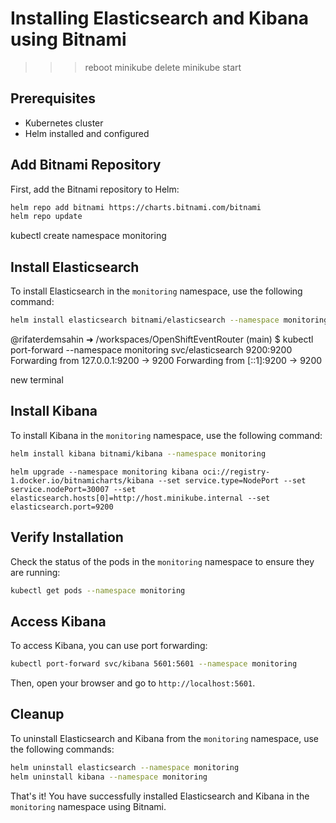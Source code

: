 # Installing Elasticsearch and Kibana using Bitnami
>>> reboot 
minikube delete
minikube start
## Prerequisites
- Kubernetes cluster
- Helm installed and configured

## Add Bitnami Repository
First, add the Bitnami repository to Helm:
```sh
helm repo add bitnami https://charts.bitnami.com/bitnami
helm repo update
```

kubectl create namespace monitoring

## Install Elasticsearch
To install Elasticsearch in the `monitoring` namespace, use the following command:
```sh
helm install elasticsearch bitnami/elasticsearch --namespace monitoring
```

@rifaterdemsahin ➜ /workspaces/OpenShiftEventRouter (main) $ kubectl port-forward --namespace monitoring svc/elasticsearch 9200:9200
Forwarding from 127.0.0.1:9200 -> 9200
Forwarding from [::1]:9200 -> 9200


new terminal 

## Install Kibana
To install Kibana in the `monitoring` namespace, use the following command:
```sh
helm install kibana bitnami/kibana --namespace monitoring
```

    helm upgrade --namespace monitoring kibana oci://registry-1.docker.io/bitnamicharts/kibana --set service.type=NodePort --set service.nodePort=30007 --set elasticsearch.hosts[0]=http://host.minikube.internal --set elasticsearch.port=9200

## Verify Installation
Check the status of the pods in the `monitoring` namespace to ensure they are running:
```sh
kubectl get pods --namespace monitoring
```

## Access Kibana
To access Kibana, you can use port forwarding:
```sh
kubectl port-forward svc/kibana 5601:5601 --namespace monitoring
```
Then, open your browser and go to `http://localhost:5601`.

## Cleanup
To uninstall Elasticsearch and Kibana from the `monitoring` namespace, use the following commands:
```sh
helm uninstall elasticsearch --namespace monitoring
helm uninstall kibana --namespace monitoring
```

That's it! You have successfully installed Elasticsearch and Kibana in the `monitoring` namespace using Bitnami.
